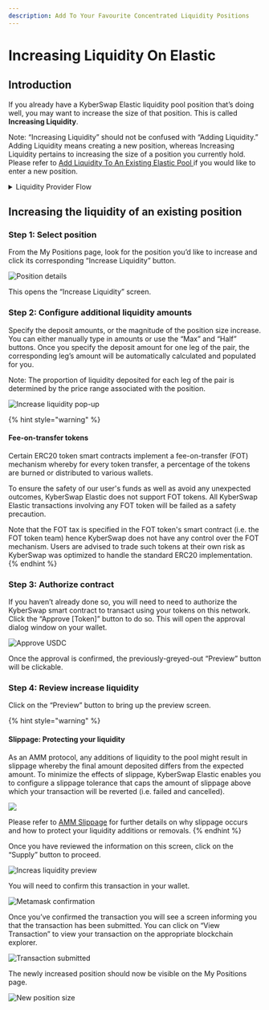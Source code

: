 ```yaml
---
description: Add To Your Favourite Concentrated Liquidity Positions
---
```


# Increasing Liquidity On Elastic

## Introduction

If you already have a KyberSwap Elastic liquidity pool position that’s doing well, you may want to increase the size of that position. This is called **Increasing Liquidity**.

Note: “Increasing Liquidity” should not be confused with “Adding Liquidity.” Adding Liquidity means creating a new position, whereas Increasing Liquidity pertains to increasing the size of a position you currently hold. Please refer to [Add Liquidity To An Existing Elastic Pool ](add-liquidity-to-an-existing-elastic-pool.md)if you would like to enter a new position.

<details>

<summary>Liquidity Provider Flow</summary>

Still deciding on which solution suits you best?&#x20;

* **Overview**: [Earn Yield By Contributing Liquidity](../../../kyberswap-solutions/kyberswap-interface/user-guides/earn-yield-by-contributing-liquidity.md)
* **Detailed comparison**:  [Classic vs Elastic](../../classic-vs-elastic/)&#x20;

#### Next steps

1. [Connect Your Wallet](../../../kyberswap-solutions/kyberswap-interface/user-guides/connect-your-wallet.md)
2. [Switching Networks](../../../kyberswap-solutions/kyberswap-interface/user-guides/selecting-preferred-network.md)
3. [Elastic Pool Creation ](elastic-pool-creation.md)
4. [Add Liquidity To An Existing Elastic Pool ](add-liquidity-to-an-existing-elastic-pool.md)
5. **Increasing Liquidity On Elastic** **<-**
6. [Elastic Fee Collection](elastic-fee-collection.md)
7. [Yield Farming On Elastic](broken-reference)
8. [Removing Liquidity On Elastic](removing-liquidity-on-elastic.md)

</details>

## Increasing the liquidity of an existing position

### **Step 1**: Select position

From the My Positions page, look for the position you’d like to increase and click its corresponding “Increase Liquidity” button.

![Position details](https://support.kyberswap.com/hc/article\_attachments/14196870890137)

This opens the “Increase Liquidity” screen.

### **Step 2:** Configure additional liquidity amounts

Specify the deposit amounts, or the magnitude of the position size increase. You can either manually type in amounts or use the “Max” and “Half” buttons. Once you specify the deposit amount for one leg of the pair, the corresponding leg’s amount will be automatically calculated and populated for you.

Note: The proportion of liquidity deposited for each leg of the pair is determined by the price range associated with the position.

![Increase liquidity pop-up](https://support.kyberswap.com/hc/article\_attachments/14196870884889)

{% hint style="warning" %}
#### Fee-on-transfer tokens

Certain ERC20 token smart contracts implement a fee-on-transfer (FOT) mechanism whereby for every token transfer, a percentage of the tokens are burned or distributed to various wallets.&#x20;

To ensure the safety of our user's funds as well as avoid any unexpected outcomes, KyberSwap Elastic does not support FOT tokens. All KyberSwap Elastic transactions involving any FOT token will be failed as a safety precaution.

Note that the FOT tax is specified in the FOT token's smart contract (i.e. the FOT token team) hence KyberSwap does not have any control over the FOT mechanism. Users are advised to trade such tokens at their own risk as KyberSwap was optimized to handle the standard ERC20 implementation.
{% endhint %}

### **Step 3**: Authorize contract

If you haven’t already done so, you will need to need to authorize the KyberSwap smart contract to transact using your tokens on this network. Click the “Approve \[Token]” button to do so. This will open the approval dialog window on your wallet.

![Approve USDC](https://support.kyberswap.com/hc/article\_attachments/14196887506201)

Once the approval is confirmed, the previously-greyed-out “Preview” button will be clickable.

### **Step 4**: Review increase liquidity

Click on the “Preview” button to bring up the preview screen.&#x20;

{% hint style="warning" %}
#### Slippage: Protecting your liquidity

As an AMM protocol, any additions of liquidity to the pool might result in slippage whereby the final amount deposited differs from the expected amount. To minimize the effects of slippage, KyberSwap Elastic enables you to configure a slippage tolerance that caps the amount of slippage above which your transaction will be reverted (i.e. failed and cancelled).

![](../../../.gitbook/assets/Elastic\_IncreaseLiquidity\_SlippageToleranceSetting.png)

Please refer to [AMM Slippage](../../../getting-started/foundational-topics/decentralized-finance/slippage.md#amm-slippage) for further details on why slippage occurs and how to protect your liquidity additions or removals.
{% endhint %}

Once you have reviewed the information on this screen, click on the “Supply” button to proceed.

![Increas liquidity preview](https://support.kyberswap.com/hc/article\_attachments/14196871104409)

You will need to confirm this transaction in your wallet.

![Metamask confirmation](https://support.kyberswap.com/hc/article\_attachments/14196887684249)

Once you’ve confirmed the transaction you will see a screen informing you that the transaction has been submitted. You can click on “View Transaction” to view your transaction on the appropriate blockchain explorer.

![Transaction submitted](https://support.kyberswap.com/hc/article\_attachments/14196871282457)

The newly increased position should now be visible on the My Positions page.

![New position size](https://support.kyberswap.com/hc/article\_attachments/14196887883033)
